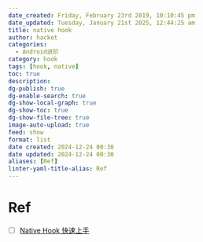 ```yaml
---
date_created: Friday, February 23rd 2019, 10:10:45 pm
date_updated: Tuesday, January 21st 2025, 12:44:25 am
title: native hook
author: hacket
categories:
  - Android进阶
category: hook
tags: [hook, native]
toc: true
description: 
dg-publish: true
dg-enable-search: true
dg-show-local-graph: true
dg-show-toc: true
dg-show-file-tree: true
image-auto-upload: true
feed: show
format: list
date created: 2024-12-24 00:30
date updated: 2024-12-24 00:30
aliases: [Ref]
linter-yaml-title-alias: Ref
---
```


# Ref

- [ ] [Native Hook 快速上手](https://juejin.cn/post/7212240532796784699)
